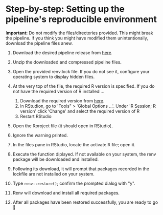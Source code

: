 # Step-by-step: Setting up the pipeline's reproducible environment

**Important:** Do not modify the files/directories provided. This might break the pipeline. If you think you might have modified them unintentionally, download the pipeline files anew.

1. Download the desired pipeline release from [here](https://github.com/marcelglueck/BEpipeR/releases).
2. Unzip the downloaded and compressed pipeline files.
3. Open the provided renv.lock file. If you do not see it, configure your operating system to display hidden files.
4. At the very top of the file, the required R version is specified.
If you do not have the required version of R installed ...
   1.  Download the required version from [here](https://cran.r-project.org/).
   2.  In RStudion, go to 'Tools" > 'Global Options ...'. Under 'R Session; R version' click 'Change' and select the required version of R
   3.  Restart RStudio
   
6. Open the Rproject file (it should open in RStudio).
7. Ignore the warning printed.
8. In the files pane in RStudio, locate the activate.R file; open it.
9. Execute the function diplayed. If not available on your system, the renv package will be downloaded and installed.
10. Following its download, it will prompt that packages recorded in the lockfile are not installed on your system.
11. Type ```renv::restore()```; confirm the prompted dialog with "y".
12. Renv will download and install all required packages.
13. After all packages have been restored successfully, you are ready to go 🥳
